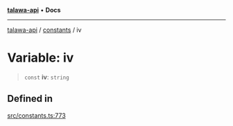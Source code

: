 [**talawa-api**](../../README.md) • **Docs**

***

[talawa-api](../../modules.md) / [constants](../README.md) / iv

# Variable: iv

> `const` **iv**: `string`

## Defined in

[src/constants.ts:773](https://github.com/PalisadoesFoundation/talawa-api/blob/6712e9940a5702665afc506fa9f6e9d7e1dc7991/src/constants.ts#L773)
